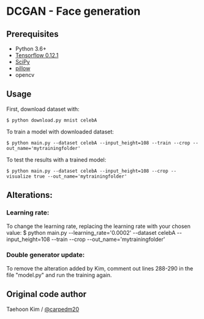 # DCGAN - Face generation

## Prerequisites

- Python 3.6+
- [Tensorflow 0.12.1](https://github.com/tensorflow/tensorflow/tree/r0.12)
- [SciPy](http://www.scipy.org/install.html)
- [pillow](https://github.com/python-pillow/Pillow)
- opencv

## Usage

First, download dataset with:

    $ python download.py mnist celebA

To train a model with downloaded dataset:

    $ python main.py --dataset celebA --input_height=108 --train --crop --out_name='mytrainingfolder'

To test the results with a trained model:

    $ python main.py --dataset celebA --input_height=108 --crop --visualize true --out_name='mytrainingfolder'

## Alterations: 

### Learning rate:
To change the learning rate, replacing the learning rate with your chosen value:
 $ python main.py --learning_rate='0.0002' --dataset celebA --input_height=108 --train --crop  --out_name='mytrainingfolder'
 
### Double generator update: 
To remove the alteration added by Kim, comment out lines 288-290 in the file "model.py" and run the training again.

## Original code author

Taehoon Kim / [@carpedm20](http://carpedm20.github.io/)
